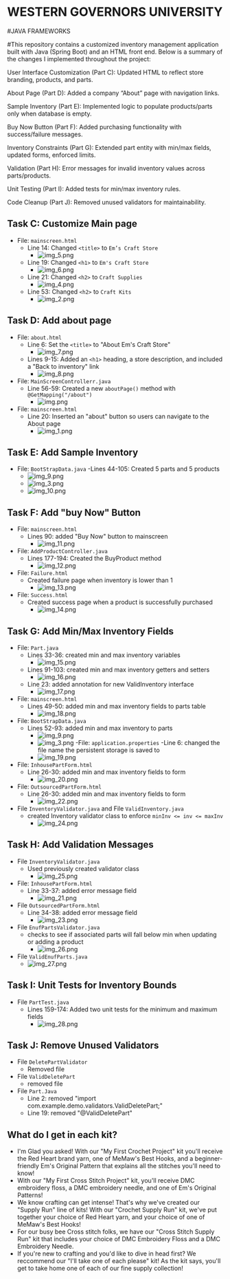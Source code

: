 # WESTERN GOVERNORS UNIVERSITY 
#JAVA FRAMEWORKS

#This repository contains a customized inventory management application built with Java (Spring Boot) and an HTML front end.
Below is a summary of the changes I implemented throughout the project:

User Interface Customization (Part C): Updated HTML to reflect store branding, products, and parts.

About Page (Part D): Added a company “About” page with navigation links.

Sample Inventory (Part E): Implemented logic to populate products/parts only when database is empty.

Buy Now Button (Part F): Added purchasing functionality with success/failure messages.

Inventory Constraints (Part G): Extended part entity with min/max fields, updated forms, enforced limits.

Validation (Part H): Error messages for invalid inventory values across parts/products.

Unit Testing (Part I): Added tests for min/max inventory rules.

Code Cleanup (Part J): Removed unused validators for maintainability.
## Task C: Customize Main page
- File: `mainscreen.html`
  - Line 14: Changed `<title>` to `Em’s Craft Store`
    - ![img_5.png](img_5.png)
  - Line 19: Changed `<h1>` to `Em's Craft Store`
    - ![img_6.png](img_6.png)
  - Line 21: Changed `<h2>` to `Craft Supplies`
    - ![img_4.png](img_4.png)
  - Line 53: Changed `<h2>` to `Craft Kits`
    - ![img_2.png](img_2.png)
## Task D: Add about page
- File: `about.html`
  - Line 6: Set the `<title>` to "About Em's Craft Store"
    - ![img_7.png](img_7.png)
  - Lines 9-15: Added an `<h1>` heading, a store description, and included a "Back to inventory" link
    - ![img_8.png](img_8.png)
- File: `MainScreenControllerr.java`
  - Line 56-59: Created a new `aboutPage()` method with `@GetMapping("/about")` 
    - ![img.png](img.png)
- File: `mainscreen.html`
  - Line 20: Inserted an "about" button so users can navigate to the About page
    - ![img_1.png](img_1.png)

## Task E: Add Sample Inventory
- File: `BootStrapData.java`
  -Lines 44-105: Created 5 parts and 5 products 
  - ![img_9.png](img_9.png)
  - ![img_3.png](img_3.png)
  - ![img_10.png](img_10.png)
## Task F: Add "buy Now" Button
- File: `mainscreen.html`
  - Lines 90: added "Buy Now" button to mainscreen
    - ![img_11.png](img_11.png)
- File: `AddProductController.java`
  - Lines 177-194: Created the BuyProduct method
    - ![img_12.png](img_12.png)
- File: `Failure.html`
  - Created failure page when inventory is lower than 1
    - ![img_13.png](img_13.png)
- File: `Success.html`
  - Created success page when a product is successfully purchased
    - ![img_14.png](img_14.png)
  
## Task G: Add Min/Max Inventory Fields
- File: `Part.java`
  - Lines 33-36: created min and max inventory variables
    - ![img_15.png](img_15.png)
  - Lines 91-103: created min and max inventory getters and setters
    - ![img_16.png](img_16.png)
  - Line 23: added annotation for new ValidInventory interface
    - ![img_17.png](img_17.png)
- File: `mainscreen.html`
  - Lines 49-50: added min and max inventory fields to parts table
    - ![img_18.png](img_18.png)
- File: `BootStrapData.java`
  - Lines 52-93: added min and max inventory to parts
    - ![img_9.png](img_9.png)
    - ![img_3.png](img_3.png)
-File: `application.properties`
  -Line 6: changed the file name the persistent storage is saved to
    - ![img_19.png](img_19.png)
- File: `InhousePartForm.html`
  - Line 26-30: added min and max inventory fields to form
    - ![img_20.png](img_20.png)
- File: `OutsourcedPartForm.html`
  - Line 26-30: added min and max inventory fields to form
    - ![img_22.png](img_22.png)
- File `InventoryValidator.java` and File `ValidInventory.java`
  - created Inventory validator class to enforce `minInv <= inv <= maxInv`
    - ![img_24.png](img_24.png)

  
## Task H: Add Validation Messages
- File `InventoryValidator.java`
  - Used previously created validator class
    - ![img_25.png](img_25.png)
- File: `InhousePartForm.html`
  - Line 33-37: added error message field
    - ![img_21.png](img_21.png)
- File `OutsourcedPartForm.html`
  - Line 34-38: added error message field
    - ![img_23.png](img_23.png)
- File `EnufPartsValidator.java`
  - checks to see if associated parts will fall below min when updating or adding a product
    - ![img_26.png](img_26.png)
- File `ValidEnufParts.java`
    - ![img_27.png](img_27.png)

## Task I: Unit Tests for Inventory Bounds
- File `PartTest.java`
  - Lines 159-174: Added two unit tests for the minimum and maximum fields
    - ![img_28.png](img_28.png)

## Task J: Remove Unused Validators
- File `DeletePartValidator`
  - Removed file
- File `ValidDeletePart`
  - removed file
- File `Part.Java`
  - Line 2: removed "import com.example.demo.validators.ValidDeletePart;"
  - Line 19: removed "@ValidDeletePart"

## What do I get in each kit?
- I'm Glad you asked! With our "My First Crochet Project" kit you'll receive the Red Heart brand yarn, one of MeMaw's Best Hooks, and a beginner-friendly Em's Original Pattern that explains all the stitches you'll need to know! 
- With our "My First Cross Stitch Project" kit, you'll receive DMC embroidery floss, a DMC embroidery needle, and one of Em's Original Patterns!
- We know crafting can get intense! That's why we've created our "Supply Run" line of kits! With our "Crochet Supply Run" kit, we've put together your choice of Red Heart yarn, and your choice of one of MeMaw's Best Hooks!
- For our busy bee Cross stitch folks, we have our "Cross Stitch Supply Run" kit that includes your choice of DMC Embroidery Floss and a DMC Embroidery Needle. 
- If you're new to crafting and you'd like to dive in head first? We reccommend our "I'll take one of each please" kit! As the kit says, you'll get to take home one of each of our fine supply collection!
